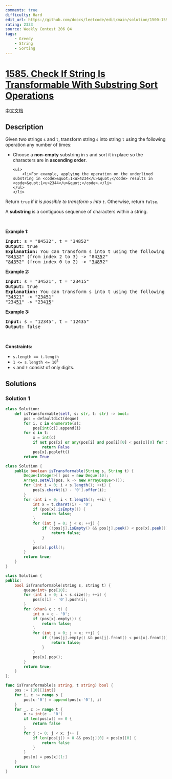 ```yaml
---
comments: true
difficulty: Hard
edit_url: https://github.com/doocs/leetcode/edit/main/solution/1500-1599/1585.Check%20If%20String%20Is%20Transformable%20With%20Substring%20Sort%20Operations/README_EN.md
rating: 2333
source: Weekly Contest 206 Q4
tags:
    - Greedy
    - String
    - Sorting
---
```


# [1585. Check If String Is Transformable With Substring Sort Operations](https://leetcode.com/problems/check-if-string-is-transformable-with-substring-sort-operations)

[中文文档](/solution/1500-1599/1585.Check%20If%20String%20Is%20Transformable%20With%20Substring%20Sort%20Operations/README.md)

## Description

<p>Given two strings <code>s</code> and <code>t</code>, transform string <code>s</code> into string <code>t</code> using the following operation any number of times:</p>

<ul>
	<li>Choose a <strong>non-empty</strong> substring in <code>s</code> and sort it in place so the characters are in <strong>ascending order</strong>.

    <ul>
    	<li>For example, applying the operation on the underlined substring in <code>&quot;1<u>4234</u>&quot;</code> results in <code>&quot;1<u>2344</u>&quot;</code>.</li>
    </ul>
    </li>

</ul>

<p>Return <code>true</code> if <em>it is possible to transform <code>s</code> into <code>t</code></em>. Otherwise, return <code>false</code>.</p>

<p>A <strong>substring</strong> is a contiguous sequence of characters within a string.</p>

<p>&nbsp;</p>
<p><strong class="example">Example 1:</strong></p>

<pre>
<strong>Input:</strong> s = &quot;84532&quot;, t = &quot;34852&quot;
<strong>Output:</strong> true
<strong>Explanation:</strong> You can transform s into t using the following sort operations:
&quot;84<u>53</u>2&quot; (from index 2 to 3) -&gt; &quot;84<u>35</u>2&quot;
&quot;<u>843</u>52&quot; (from index 0 to 2) -&gt; &quot;<u>348</u>52&quot;
</pre>

<p><strong class="example">Example 2:</strong></p>

<pre>
<strong>Input:</strong> s = &quot;34521&quot;, t = &quot;23415&quot;
<strong>Output:</strong> true
<strong>Explanation:</strong> You can transform s into t using the following sort operations:
&quot;<u>3452</u>1&quot; -&gt; &quot;<u>2345</u>1&quot;
&quot;234<u>51</u>&quot; -&gt; &quot;234<u>15</u>&quot;
</pre>

<p><strong class="example">Example 3:</strong></p>

<pre>
<strong>Input:</strong> s = &quot;12345&quot;, t = &quot;12435&quot;
<strong>Output:</strong> false
</pre>

<p>&nbsp;</p>
<p><strong>Constraints:</strong></p>

<ul>
	<li><code>s.length == t.length</code></li>
	<li><code>1 &lt;= s.length &lt;= 10<sup>5</sup></code></li>
	<li><code>s</code> and <code>t</code> consist of only digits.</li>
</ul>

## Solutions

### Solution 1

<!-- tabs:start -->

```python
class Solution:
    def isTransformable(self, s: str, t: str) -> bool:
        pos = defaultdict(deque)
        for i, c in enumerate(s):
            pos[int(c)].append(i)
        for c in t:
            x = int(c)
            if not pos[x] or any(pos[i] and pos[i][0] < pos[x][0] for i in range(x)):
                return False
            pos[x].popleft()
        return True
```

```java
class Solution {
    public boolean isTransformable(String s, String t) {
        Deque<Integer>[] pos = new Deque[10];
        Arrays.setAll(pos, k -> new ArrayDeque<>());
        for (int i = 0; i < s.length(); ++i) {
            pos[s.charAt(i) - '0'].offer(i);
        }
        for (int i = 0; i < t.length(); ++i) {
            int x = t.charAt(i) - '0';
            if (pos[x].isEmpty()) {
                return false;
            }
            for (int j = 0; j < x; ++j) {
                if (!pos[j].isEmpty() && pos[j].peek() < pos[x].peek()) {
                    return false;
                }
            }
            pos[x].poll();
        }
        return true;
    }
}
```

```cpp
class Solution {
public:
    bool isTransformable(string s, string t) {
        queue<int> pos[10];
        for (int i = 0; i < s.size(); ++i) {
            pos[s[i] - '0'].push(i);
        }
        for (char& c : t) {
            int x = c - '0';
            if (pos[x].empty()) {
                return false;
            }
            for (int j = 0; j < x; ++j) {
                if (!pos[j].empty() && pos[j].front() < pos[x].front()) {
                    return false;
                }
            }
            pos[x].pop();
        }
        return true;
    }
};
```

```go
func isTransformable(s string, t string) bool {
	pos := [10][]int{}
	for i, c := range s {
		pos[c-'0'] = append(pos[c-'0'], i)
	}
	for _, c := range t {
		x := int(c - '0')
		if len(pos[x]) == 0 {
			return false
		}
		for j := 0; j < x; j++ {
			if len(pos[j]) > 0 && pos[j][0] < pos[x][0] {
				return false
			}
		}
		pos[x] = pos[x][1:]
	}
	return true
}
```

<!-- tabs:end -->

<!-- end -->
